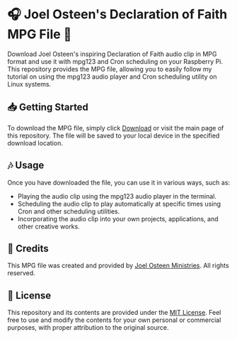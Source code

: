 # 🎧 Joel Osteen's Declaration of Faith MPG File 🙏

Download Joel Osteen's inspiring Declaration of Faith audio clip in MPG format and use it with mpg123 and Cron scheduling on your Raspberry Pi. This repository provides the MPG file, allowing you to easily follow my tutorial on using the mpg123 audio player and Cron scheduling utility on Linux systems.

## 📥 Getting Started

To download the MPG file, simply click [Download](https://github.com/TheDyslexicCoder/Joel-Osteen-Declaration-of-Faith-MPG-File/blob/main/DeclarationOfFaith_JoelOsteen.mp3) or visit the main page of this repository. The file will be saved to your local device in the specified download location.

## 🎶 Usage

Once you have downloaded the file, you can use it in various ways, such as:

- Playing the audio clip using the mpg123 audio player in the terminal.
- Scheduling the audio clip to play automatically at specific times using Cron and other scheduling utilities.
- Incorporating the audio clip into your own projects, applications, and other creative works.

## 📜 Credits

This MPG file was created and provided by [Joel Osteen Ministries](https://www.joelosteen.com/). All rights reserved.

## 📄 License

This repository and its contents are provided under the [MIT License](LICENSE). Feel free to use and modify the contents for your own personal or commercial purposes, with proper attribution to the original source.
